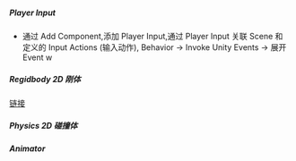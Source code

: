 <!--
 * @Author: 15868707168@163.com 15868707168@163.com
 * @Date: 2023-02-17 11:16:43
 * @LastEditors: 15868707168@163.com 15868707168@163.com
 * @LastEditTime: 2023-02-20 11:42:04
 * @FilePath: \UnityStudyNote\Component.md
 * @Description: 这是默认设置,请设置`customMade`, 打开koroFileHeader查看配置 进行设置: https://github.com/OBKoro1/koro1FileHeader/wiki/%E9%85%8D%E7%BD%AE
-->
##### Player Input

* 通过 Add Component,添加 Player Input,通过 Player Input 关联 Scene 和 定义的 Input Actions (输入动作),
Behavior -> Invoke Unity Events -> 展开 Event
w

#####  Regidbody  2D  刚体

[链接](https://docs.unity3d.com/cn/current/Manual/class-Rigidbody2D.html)


#####  Physics  2D  碰撞体


#####  Animator

